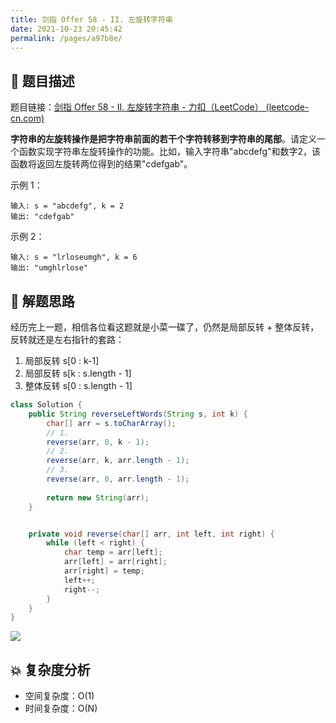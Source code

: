```yaml
---
title: 剑指 Offer 58 - II. 左旋转字符串
date: 2021-10-23 20:45:42
permalink: /pages/a97b8e/
---
```


## 📃 题目描述

题目链接：[剑指 Offer 58 - II. 左旋转字符串 - 力扣（LeetCode） (leetcode-cn.com)](https://leetcode-cn.com/problems/zuo-xuan-zhuan-zi-fu-chuan-lcof/)

**字符串的左旋转操作是把字符串前面的若干个字符转移到字符串的尾部**。请定义一个函数实现字符串左旋转操作的功能。比如，输入字符串"abcdefg"和数字2，该函数将返回左旋转两位得到的结果"cdefgab"。

示例 1：

```
输入: s = "abcdefg", k = 2
输出: "cdefgab"
```

示例 2：

```
输入: s = "lrloseumgh", k = 6
输出: "umghlrlose"
```

## 🔔 解题思路

经历完上一题，相信各位看这题就是小菜一碟了，仍然是局部反转 + 整体反转，反转就还是左右指针的套路：

1. 局部反转 s[0 : k-1]
2. 局部反转 s[k : s.length - 1]
3. 整体反转 s[0 : s.length - 1]


```java
class Solution {
    public String reverseLeftWords(String s, int k) {
        char[] arr = s.toCharArray();
        // 1.
        reverse(arr, 0, k - 1);
        // 2.
        reverse(arr, k, arr.length - 1);
        // 3.
        reverse(arr, 0, arr.length - 1);
        
        return new String(arr);
    }


    private void reverse(char[] arr, int left, int right) {
        while (left < right) {
            char temp = arr[left];
            arr[left] = arr[right];
            arr[right] = temp;
            left++;
            right--;
        }
    }
}
```

![](https://gitee.com/veal98/images/raw/master/img/20211023205102.png)

## 💥 复杂度分析

- 空间复杂度：O(1)
- 时间复杂度：O(N)

